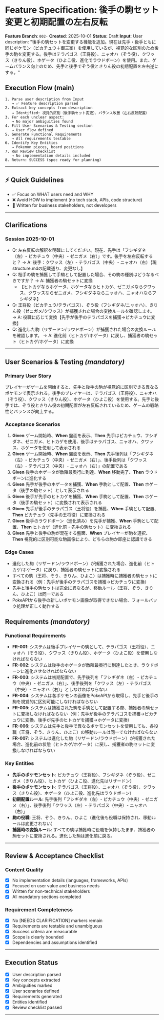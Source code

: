 # Feature Specification: 後手の駒セット変更と初期配置の左右反転

**Feature Branch**: `002-`
**Created**: 2025-10-01
**Status**: Draft
**Input**: User description: "後手の駒セットを変更する機能を追加。現在は先手・後手ともに同じポケモン（ピカチュウ＋御三家）を使用しているが、視覚的な区別のため後手の駒を変更する。後手はテラパゴス（王将役）、ニャオハ（ぞう役）、クワッス（きりん役）、ホゲータ（ひよこ役、進化でラウドボーン）を使用。また、ゲームバランス向上のため、先手と後手でぞう役ときりん役の初期配置を左右逆にする。"

## Execution Flow (main)
```
1. Parse user description from Input
   → ✅ Feature description parsed
2. Extract key concepts from description
   → Identified: 視覚的区別（後手駒セット変更）、バランス改善（左右反転配置）
3. For each unclear aspect:
   → No major ambiguities found
4. Fill User Scenarios & Testing section
   → User flow defined
5. Generate Functional Requirements
   → All requirements testable
6. Identify Key Entities
   → Pokemon pieces, board positions
7. Run Review Checklist
   → No implementation details included
8. Return: SUCCESS (spec ready for planning)
```

---

## ⚡ Quick Guidelines
- ✅ Focus on WHAT users need and WHY
- ❌ Avoid HOW to implement (no tech stack, APIs, code structure)
- 👥 Written for business stakeholders, not developers

---

## Clarifications

### Session 2025-10-01
- Q: 左右反転の解釈を明確にしてください。現在、先手は「フシギダネ（左）- ピカチュウ（中央）- ゼニガメ（右）」です。後手を左右反転すると？ → A: 後手：クワッス（左）- テラパゴス（中央）- ニャオハ（右）【現structure.mdの記載通り、変更なし】
- Q: 相手の駒を捕獲して手駒として配置した場合、その駒の種別はどうなるべきですか？ → A: 捕獲者の駒セットに変換
  - 【ヒトカゲならホゲータ、ホゲータならヒトカゲ、ゼニガメならクワッス、クワッスならゼニガメ、フシギダネならニャオハ、ニャオハならフシギダネ】
- Q: 王将役（ピカチュウ/テラパゴス）、ぞう役（フシギダネ/ニャオハ）、きりん役（ゼニガメ/クワッス）が捕獲された場合の変換ルールを確認します。 → A: 役職に応じて変換【先手が後手のテラパゴスを捕獲→ピカチュウに変換】
- Q: 進化した駒（リザードン/ラウドボーン）が捕獲された場合の変換ルールを確認します。 → A: 進化前（ヒトカゲ/ホゲータ）に戻し、捕獲者の駒セット（ヒトカゲ/ホゲータ）に変換

---

## User Scenarios & Testing *(mandatory)*

### Primary User Story
プレイヤーがゲームを開始すると、先手と後手の駒が視覚的に区別できる異なるポケモンで表示される。後手のプレイヤーは、テラパゴス（王将役）、ニャオハ（ぞう役）、クワッス（きりん役）、ホゲータ（ひよこ役）を使用する。先手と後手では、ぞう役ときりん役の初期配置が左右反転されているため、ゲームの戦略性とバランスが向上する。

### Acceptance Scenarios
1. **Given** ゲーム開始時、**When** 盤面を表示、**Then** 先手はピカチュウ、フシギダネ、ゼニガメ、ヒトカゲを使用、後手はテラパゴス、ニャオハ、クワッス、ホゲータを使用して表示される
2. **Given** ゲーム開始時、**When** 盤面を表示、**Then** 先手後列は「フシギダネ（左）- ピカチュウ（中央）- ゼニガメ（右）」、後手後列は「クワッス（左）- テラパゴス（中央）- ニャオハ（右）」の配置である
3. **Given** 後手のホゲータが敵陣最奥行に到達、**When** 移動完了、**Then** ラウドボーンに進化する
4. **Given** 先手が後手のホゲータを捕獲、**When** 手駒として配置、**Then** ホゲータ（後手の駒セット）として表示される
5. **Given** 後手が先手のヒトカゲを捕獲、**When** 手駒として配置、**Then** ホゲータ（後手の駒セット）に変換されて表示される
6. **Given** 先手が後手のテラパゴス（王将役）を捕獲、**When** 手駒として配置、**Then** ピカチュウ（先手の王将役）に変換される
7. **Given** 後手のラウドボーン（進化済み）を先手が捕獲、**When** 手駒として配置、**Then** ヒトカゲ（進化前・先手の駒セット）に変換される
8. **Given** 先手と後手の駒が混在する盤面、**When** プレイヤーが駒を選択、**Then** 視覚的に区別可能な駒画像により、どちらの駒か即座に認識できる

### Edge Cases
- 進化した駒（リザードン/ラウドボーン）が捕獲された場合、進化前（ヒトカゲ/ホゲータ）に戻り、捕獲者の駒セットに変換される
- すべての駒（王将、ぞう、きりん、ひよこ）は捕獲時に捕獲者の駒セットに変換される（例：先手が後手のテラパゴスを捕獲→ピカチュウに変換）
- 先手と後手の駒セットは完全に異なるが、移動ルール（王将、ぞう、きりん、ひよこ）は同一である
- PokeAPIから後手の新しいポケモン画像が取得できない場合、フォールバック処理が正しく動作する

## Requirements *(mandatory)*

### Functional Requirements
- **FR-001**: システムは後手プレイヤーの駒として、テラパゴス（王将役）、ニャオハ（ぞう役）、クワッス（きりん役）、ホゲータ（ひよこ役）を使用しなければならない
- **FR-002**: システムは後手のホゲータが敵陣最奥行に到達したとき、ラウドボーンに進化させなければならない
- **FR-003**: システムは初期配置で、先手後列を「フシギダネ（左）- ピカチュウ（中央）- ゼニガメ（右）」、後手後列を「クワッス（左）- テラパゴス（中央）- ニャオハ（右）」としなければならない
- **FR-004**: システムは各ポケモンの画像をPokeAPIから取得し、先手と後手の駒を視覚的に区別可能にしなければならない
- **FR-005**: システムは捕獲された駒を手駒として配置する際、捕獲者の駒セットに変換しなければならない（例：先手が後手のテラパゴスを捕獲→ピカチュウに変換、後手が先手のヒトカゲを捕獲→ホゲータに変換）
- **FR-006**: システムは先手と後手で異なるポケモンセットを使用しても、各役職（王将、ぞう、きりん、ひよこ）の移動ルールは同一でなければならない
- **FR-007**: システムは進化した駒（リザードン/ラウドボーン）が捕獲された場合、進化前の状態（ヒトカゲ/ホゲータ）に戻し、捕獲者の駒セットに変換しなければならない

### Key Entities
- **先手のポケモンセット**: ピカチュウ（王将役）、フシギダネ（ぞう役）、ゼニガメ（きりん役）、ヒトカゲ（ひよこ役、進化先はリザードン）
- **後手のポケモンセット**: テラパゴス（王将役）、ニャオハ（ぞう役）、クワッス（きりん役）、ホゲータ（ひよこ役、進化先はラウドボーン）
- **初期配置ルール**: 先手後列「フシギダネ（左）- ピカチュウ（中央）- ゼニガメ（右）」、後手後列「クワッス（左）- テラパゴス（中央）- ニャオハ（右）」
- **駒の役職**: 王将、ぞう、きりん、ひよこ（進化後も役職は保持され、移動ルールは変更されない）
- **捕獲時の変換ルール**: すべての駒は捕獲時に役職を保持したまま、捕獲者の駒セットに変換される。進化した駒は進化前に戻る。

---

## Review & Acceptance Checklist

### Content Quality
- [x] No implementation details (languages, frameworks, APIs)
- [x] Focused on user value and business needs
- [x] Written for non-technical stakeholders
- [x] All mandatory sections completed

### Requirement Completeness
- [x] No [NEEDS CLARIFICATION] markers remain
- [x] Requirements are testable and unambiguous
- [x] Success criteria are measurable
- [x] Scope is clearly bounded
- [x] Dependencies and assumptions identified

---

## Execution Status

- [x] User description parsed
- [x] Key concepts extracted
- [x] Ambiguities marked
- [x] User scenarios defined
- [x] Requirements generated
- [x] Entities identified
- [x] Review checklist passed

---
